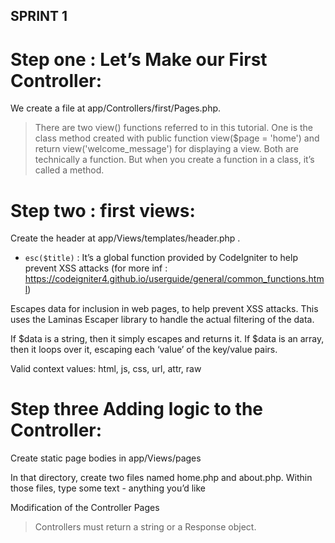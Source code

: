 ## SPRINT 1

# Step one : Let’s Make our First Controller:

We create a file at app/Controllers/first/Pages.php.

>There are two view() functions referred to in this tutorial. One is the class method created with public function view($page = 'home') and return view('welcome_message') for displaying a view. Both are technically a function. But when you create a function in a class, it’s called a method.

# Step two : first views:

Create the header at app/Views/templates/header.php .

- `esc($title)` : It’s a global function provided by CodeIgniter to help prevent XSS attacks (for more inf : https://codeigniter4.github.io/userguide/general/common_functions.html)

Escapes data for inclusion in web pages, to help prevent XSS attacks. This uses the Laminas Escaper library to handle the actual filtering of the data.

If $data is a string, then it simply escapes and returns it. If $data is an array, then it loops over it, escaping each ‘value’ of the key/value pairs.

Valid context values: html, js, css, url, attr, raw

# Step three  Adding logic to the Controller:

Create static page bodies in app/Views/pages

In that directory, create two files named home.php and about.php. Within those files, type some text - anything you’d like 

Modification of the Controller Pages

> Controllers must return a string or a Response object.



